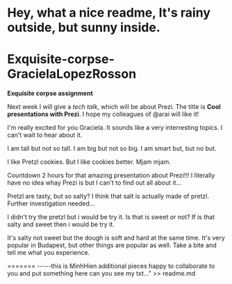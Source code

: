 Hey, what a nice readme,
It's rainy outside,
but sunny inside.
=======
# Exquisite-corpse-GracielaLopezRosson
**Exquisite corpse assignment**

Next week I will give a *tech talk*, which will be about Prezi.
The title is **Cool presentations with Prezi**.
I hope my colleagues of @arai will like it!

I'm really excited for you Graciela.
It sounds like a very interresting topics.
I can't wait to hear about it.

I am tall but not so tall.
I am big but not so big.
I am smart but, but no but.

I like Pretzl cookies. But I like cookies better. 
Mjam mjam. 

Countdown 2 hours for that amazing presentation
about Prezi!!! I literally have no idea whay Prezi is 
but I can't to find out all about it...

Pretzl are tasty, but so salty?
I think that salt is actually made of pretzl.
Further investigation needed...

I didn't try the pretzl but i would be try it.
Is that is sweet or not?
If is that salty and sweet then i would be try it.


It's salty not sweet but the dough is soft and hard at the same time.
It's very popular in Budapest, but other things are popular as well.
Take a bite and tell me what you experience.

=======
-----this is MinhHien additional pieces
happy to collaborate to you and put something here
can you see my txt...” >> readme.md

